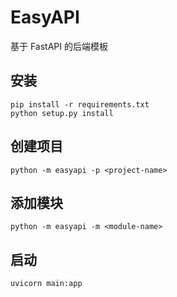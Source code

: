 # EasyAPI

基于 FastAPI 的后端模板

## 安装

```
pip install -r requirements.txt
python setup.py install
```

## 创建项目

```
python -m easyapi -p <project-name>
```

## 添加模块

```
python -m easyapi -m <module-name>
```

## 启动

```
uvicorn main:app
```